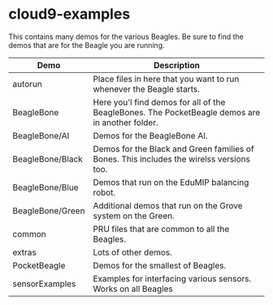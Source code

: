 # cloud9-examples

This contains many demos for the various Beagles.  Be sure to find the
demos that are for the Beagle you are running.

Demo             | Description
----             | -----------
autorun          | Place files in here that you want to run whenever the Beagle starts.
BeagleBone       | Here you'l find demos for all of the BeagleBones.  The PocketBeagle demos are in another folder.
BeagleBone/AI    | Demos for the BeagleBone AI.
BeagleBone/Black | Demos for the Black and Green families of Bones.  This includes the wirelss versions too.
BeagleBone/Blue  | Demos that run on the EduMIP balancing robot.
BeagleBone/Green | Additional demos that run on the Grove system on the Green.
common           | PRU files that are common to all the Beagles.
extras           | Lots of other demos.
PocketBeagle     | Demos for the smallest of Beagles.
sensorExamples   | Examples for interfacing various sensors.  Works on all Beagles
